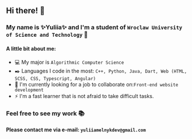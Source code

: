 ## Hi there! 👋

### My name is :sparkles:Yuliia:sparkles: and I'm a student of `Wroclaw University of Science and Technology` :raised_hands:
#### A little bit about me:

- :computer: My major is `Algorithmic Computer Science`
- :black_nib: Languages I code in the most: `C++, Python, Java, Dart, Web (HTML, SCSS, CSS, Typescript, Angular)`
- 👯 I'm currently looking for a job to collaborate on:`Front-end website development`
- ⚡ I'm a fast learner that is not afraid to take difficult tasks.

### Feel free to see my work :books:
#### Please contact me via e-mail: `yuliiamelnykdev@gmail.com`


<!--
**JuMillerDev/JuMillerDev** is a ✨ _special_ ✨ repository because its `README.md` (this file) appears on your GitHub profile.

Here are some ideas to get you started:

- 🔭 I’m currently working on ...
- 🌱 I’m currently learning ...
- 👯 I’m looking to collaborate on ...
- 🤔 I’m looking for help with ...
- 💬 Ask me about ...
- 📫 How to reach me: ...
- 😄 Pronouns: ...
- ⚡ Fun fact: ...
-->

